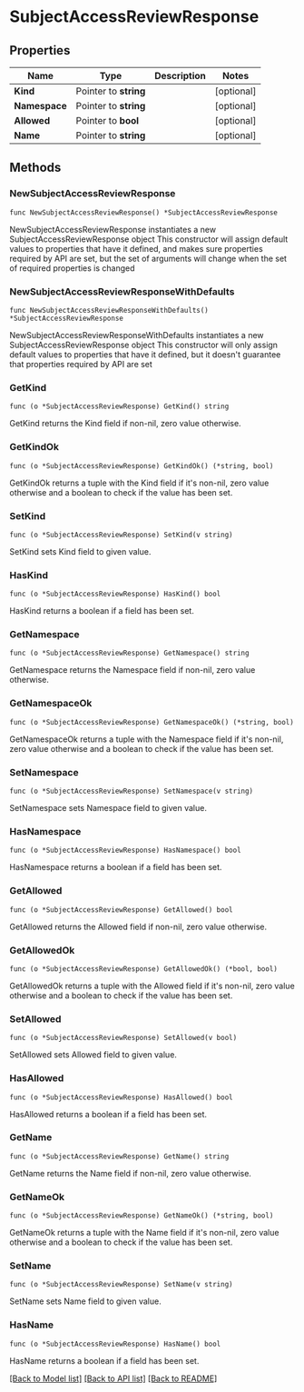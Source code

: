 # SubjectAccessReviewResponse

## Properties

Name | Type | Description | Notes
------------ | ------------- | ------------- | -------------
**Kind** | Pointer to **string** |  | [optional] 
**Namespace** | Pointer to **string** |  | [optional] 
**Allowed** | Pointer to **bool** |  | [optional] 
**Name** | Pointer to **string** |  | [optional] 

## Methods

### NewSubjectAccessReviewResponse

`func NewSubjectAccessReviewResponse() *SubjectAccessReviewResponse`

NewSubjectAccessReviewResponse instantiates a new SubjectAccessReviewResponse object
This constructor will assign default values to properties that have it defined,
and makes sure properties required by API are set, but the set of arguments
will change when the set of required properties is changed

### NewSubjectAccessReviewResponseWithDefaults

`func NewSubjectAccessReviewResponseWithDefaults() *SubjectAccessReviewResponse`

NewSubjectAccessReviewResponseWithDefaults instantiates a new SubjectAccessReviewResponse object
This constructor will only assign default values to properties that have it defined,
but it doesn't guarantee that properties required by API are set

### GetKind

`func (o *SubjectAccessReviewResponse) GetKind() string`

GetKind returns the Kind field if non-nil, zero value otherwise.

### GetKindOk

`func (o *SubjectAccessReviewResponse) GetKindOk() (*string, bool)`

GetKindOk returns a tuple with the Kind field if it's non-nil, zero value otherwise
and a boolean to check if the value has been set.

### SetKind

`func (o *SubjectAccessReviewResponse) SetKind(v string)`

SetKind sets Kind field to given value.

### HasKind

`func (o *SubjectAccessReviewResponse) HasKind() bool`

HasKind returns a boolean if a field has been set.

### GetNamespace

`func (o *SubjectAccessReviewResponse) GetNamespace() string`

GetNamespace returns the Namespace field if non-nil, zero value otherwise.

### GetNamespaceOk

`func (o *SubjectAccessReviewResponse) GetNamespaceOk() (*string, bool)`

GetNamespaceOk returns a tuple with the Namespace field if it's non-nil, zero value otherwise
and a boolean to check if the value has been set.

### SetNamespace

`func (o *SubjectAccessReviewResponse) SetNamespace(v string)`

SetNamespace sets Namespace field to given value.

### HasNamespace

`func (o *SubjectAccessReviewResponse) HasNamespace() bool`

HasNamespace returns a boolean if a field has been set.

### GetAllowed

`func (o *SubjectAccessReviewResponse) GetAllowed() bool`

GetAllowed returns the Allowed field if non-nil, zero value otherwise.

### GetAllowedOk

`func (o *SubjectAccessReviewResponse) GetAllowedOk() (*bool, bool)`

GetAllowedOk returns a tuple with the Allowed field if it's non-nil, zero value otherwise
and a boolean to check if the value has been set.

### SetAllowed

`func (o *SubjectAccessReviewResponse) SetAllowed(v bool)`

SetAllowed sets Allowed field to given value.

### HasAllowed

`func (o *SubjectAccessReviewResponse) HasAllowed() bool`

HasAllowed returns a boolean if a field has been set.

### GetName

`func (o *SubjectAccessReviewResponse) GetName() string`

GetName returns the Name field if non-nil, zero value otherwise.

### GetNameOk

`func (o *SubjectAccessReviewResponse) GetNameOk() (*string, bool)`

GetNameOk returns a tuple with the Name field if it's non-nil, zero value otherwise
and a boolean to check if the value has been set.

### SetName

`func (o *SubjectAccessReviewResponse) SetName(v string)`

SetName sets Name field to given value.

### HasName

`func (o *SubjectAccessReviewResponse) HasName() bool`

HasName returns a boolean if a field has been set.


[[Back to Model list]](../README.md#documentation-for-models) [[Back to API list]](../README.md#documentation-for-api-endpoints) [[Back to README]](../README.md)


